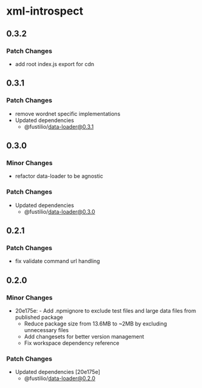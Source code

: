 # xml-introspect

## 0.3.2

### Patch Changes

- add root index.js export for cdn

## 0.3.1

### Patch Changes

- remove wordnet specific implementations
- Updated dependencies
  - @fustilio/data-loader@0.3.1

## 0.3.0

### Minor Changes

- refactor data-loader to be agnostic

### Patch Changes

- Updated dependencies
  - @fustilio/data-loader@0.3.0

## 0.2.1

### Patch Changes

- fix validate command url handling

## 0.2.0

### Minor Changes

- 20e175e: - Add .npmignore to exclude test files and large data files from published package
  - Reduce package size from 13.6MB to ~2MB by excluding unnecessary files
  - Add changesets for better version management
  - Fix workspace dependency reference

### Patch Changes

- Updated dependencies [20e175e]
  - @fustilio/data-loader@0.2.0
